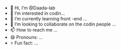 - 👋 Hi, I’m @Daada-lab
- 👀 I’m interested in  codin...
- 🌱 I’m currently learning  front -end ...
- 💞️ I’m looking to collaborate on the codin people ...
- 📫 How to reach me ...
- 😄 Pronouns: ...
- ⚡ Fun fact: ...

<!---
Daada-lab/Daada-lab is a ✨ special ✨ repository because its `README.md` (this file) appears on your GitHub profile.
You can click the Preview link to take a look at your changes.
--->
